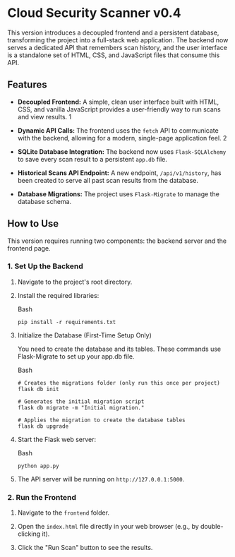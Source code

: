 

# Cloud Security Scanner v0.4

This version introduces a decoupled frontend and a persistent database, transforming the project into a full-stack web application. The backend now serves a dedicated API that remembers scan history, and the user interface is a standalone set of HTML, CSS, and JavaScript files that consume this API.

## Features

- **Decoupled Frontend:** A simple, clean user interface built with HTML, CSS, and vanilla JavaScript provides a user-friendly way to run scans and view results. 1

- **Dynamic API Calls:** The frontend uses the `fetch` API to communicate with the backend, allowing for a modern, single-page application feel. 2

- **SQLite Database Integration:** The backend now uses `Flask-SQLAlchemy` to save every scan result to a persistent `app.db` file.

- **Historical Scans API Endpoint:** A new endpoint, `/api/v1/history`, has been created to serve all past scan results from the database.

- **Database Migrations:** The project uses `Flask-Migrate` to manage the database schema.

## How to Use

This version requires running two components: the backend server and the frontend page.

### 1. Set Up the Backend

1. Navigate to the project's root directory.

2. Install the required libraries:
   
   Bash
   
   ```
   pip install -r requirements.txt
   ```

3. Initialize the Database (First-Time Setup Only)
   
   You need to create the database and its tables. These commands use Flask-Migrate to set up your app.db file.
   
   Bash
   
   ```
   # Creates the migrations folder (only run this once per project)
   flask db init
   
   # Generates the initial migration script
   flask db migrate -m "Initial migration."
   
   # Applies the migration to create the database tables
   flask db upgrade
   ```

4. Start the Flask web server:
   
   Bash
   
   ```
   python app.py
   ```

5. The API server will be running on `http://127.0.0.1:5000`.

### 2. Run the Frontend

1. Navigate to the `frontend` folder.

2. Open the `index.html` file directly in your web browser (e.g., by double-clicking it).

3. Click the "Run Scan" button to see the results.
